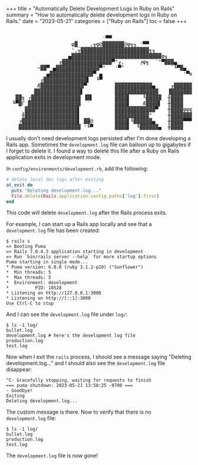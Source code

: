 +++
title = "Automatically Delete Development Logs in Ruby on Rails"
summary = "How to automatically delete development logs in Ruby on Rails."
date = "2023-05-21"
categories = ["Ruby on Rails"]
toc = false
+++

<div class="outer">
<div class="inner">
<pre class="pre">
&nbsp;&nbsp;&nbsp;&nbsp;&nbsp;&nbsp;&nbsp;&nbsp;&nbsp;&nbsp;&nbsp;&nbsp;&nbsp;&nbsp;&nbsp;&nbsp;&nbsp;&nbsp;&nbsp;&nbsp;&nbsp;&nbsp;&nbsp;&nbsp;&nbsp;&nbsp;&nbsp;&nbsp;&nbsp;&nbsp;&nbsp;&nbsp;&nbsp;&nbsp;&nbsp;&nbsp;&nbsp;&nbsp;&nbsp;&nbsp;&nbsp;&nbsp;&nbsp;&nbsp;&nbsp;&nbsp;&nbsp;&nbsp;&nbsp;&nbsp;&nbsp;&nbsp;&nbsp;&nbsp;&nbsp;&nbsp;&nbsp;&nbsp;&nbsp;&nbsp;&nbsp;&nbsp;&nbsp;&nbsp;&nbsp;&nbsp;&nbsp;&nbsp;&nbsp;&nbsp;&nbsp;&nbsp;&nbsp;&nbsp;&nbsp;&nbsp;&nbsp;&nbsp;&nbsp;&nbsp;&nbsp;&nbsp;&nbsp;&nbsp;&nbsp;&nbsp;&nbsp;&nbsp;&nbsp;&nbsp;&nbsp;&nbsp;&nbsp;&nbsp;&nbsp;&nbsp;&nbsp;&nbsp;&nbsp;&nbsp;&nbsp;&nbsp;&nbsp;&nbsp;&nbsp;<br>&nbsp;&nbsp;&nbsp;&nbsp;&nbsp;&nbsp;&nbsp;&nbsp;&nbsp;&nbsp;&nbsp;&nbsp;&nbsp;&nbsp;&nbsp;&nbsp;&nbsp;&nbsp;&nbsp;&nbsp;&nbsp;&nbsp;&nbsp;&nbsp;&nbsp;&nbsp;&nbsp;&nbsp;&nbsp;&nbsp;&nbsp;'▀▀&nbsp;&nbsp;&nbsp;&nbsp;&nbsp;&nbsp;&nbsp;&nbsp;&nbsp;&nbsp;_&nbsp;&nbsp;&nbsp;&nbsp;&nbsp;&nbsp;&nbsp;&nbsp;&nbsp;&nbsp;&nbsp;&nbsp;&nbsp;&nbsp;&nbsp;&nbsp;&nbsp;&nbsp;&nbsp;&nbsp;&nbsp;&nbsp;&nbsp;&nbsp;&nbsp;&nbsp;&nbsp;&nbsp;&nbsp;&nbsp;&nbsp;&nbsp;&nbsp;&nbsp;&nbsp;&nbsp;&nbsp;&nbsp;&nbsp;&nbsp;&nbsp;&nbsp;&nbsp;&nbsp;&nbsp;&nbsp;&nbsp;&nbsp;&nbsp;&nbsp;&nbsp;&nbsp;&nbsp;&nbsp;&nbsp;&nbsp;&nbsp;&nbsp;&nbsp;&nbsp;<br>&nbsp;&nbsp;&nbsp;&nbsp;&nbsp;&nbsp;&nbsp;&nbsp;&nbsp;&nbsp;&nbsp;&nbsp;&nbsp;&nbsp;&nbsp;&nbsp;&nbsp;&nbsp;&nbsp;&nbsp;&nbsp;φ▓_&nbsp;&nbsp;_,╥φ@▓▓▓▓▓▓▓@φ╗╖_'▀▀&nbsp;&nbsp;&nbsp;&nbsp;&nbsp;&nbsp;&nbsp;&nbsp;&nbsp;&nbsp;&nbsp;&nbsp;&nbsp;&nbsp;&nbsp;&nbsp;&nbsp;&nbsp;&nbsp;&nbsp;&nbsp;&nbsp;&nbsp;&nbsp;&nbsp;&nbsp;&nbsp;&nbsp;&nbsp;&nbsp;&nbsp;&nbsp;&nbsp;&nbsp;&nbsp;&nbsp;&nbsp;&nbsp;&nbsp;&nbsp;&nbsp;&nbsp;&nbsp;&nbsp;&nbsp;&nbsp;&nbsp;&nbsp;&nbsp;&nbsp;&nbsp;&nbsp;&nbsp;&nbsp;&nbsp;&nbsp;&nbsp;&nbsp;&nbsp;<br>&nbsp;&nbsp;&nbsp;&nbsp;&nbsp;&nbsp;&nbsp;&nbsp;&nbsp;&nbsp;&nbsp;&nbsp;&nbsp;&nbsp;&nbsp;&nbsp;&nbsp;&nbsp;&nbsp;&nbsp;&nbsp;',╥▓▓▓▓▓▓▓▓▓▓▓▓▓▓▓▓▓▓▓▓▓▓╗╖_&nbsp;&nbsp;&nbsp;&nbsp;&nbsp;&nbsp;&nbsp;&nbsp;&nbsp;&nbsp;&nbsp;&nbsp;&nbsp;&nbsp;&nbsp;&nbsp;&nbsp;&nbsp;&nbsp;&nbsp;&nbsp;&nbsp;&nbsp;&nbsp;&nbsp;&nbsp;&nbsp;&nbsp;&nbsp;&nbsp;&nbsp;&nbsp;&nbsp;&nbsp;&nbsp;&nbsp;&nbsp;&nbsp;&nbsp;&nbsp;&nbsp;&nbsp;&nbsp;&nbsp;&nbsp;&nbsp;&nbsp;&nbsp;&nbsp;&nbsp;&nbsp;&nbsp;&nbsp;&nbsp;&nbsp;&nbsp;<br>&nbsp;&nbsp;&nbsp;&nbsp;&nbsp;&nbsp;&nbsp;&nbsp;&nbsp;&nbsp;&nbsp;&nbsp;&nbsp;&nbsp;&nbsp;&nbsp;&nbsp;&nbsp;&nbsp;_▄▓▓▓▓▓▓▓▓▓▓▓▓▓▓▓▓▓▓▓▓▓▓▓▓▓▓▓▓▓φ╖&nbsp;&nbsp;&nbsp;&nbsp;&nbsp;&nbsp;&nbsp;&nbsp;&nbsp;&nbsp;&nbsp;&nbsp;&nbsp;&nbsp;&nbsp;&nbsp;&nbsp;&nbsp;&nbsp;&nbsp;&nbsp;&nbsp;&nbsp;&nbsp;&nbsp;&nbsp;&nbsp;&nbsp;&nbsp;&nbsp;&nbsp;&nbsp;&nbsp;&nbsp;&nbsp;&nbsp;&nbsp;&nbsp;&nbsp;&nbsp;&nbsp;&nbsp;&nbsp;&nbsp;&nbsp;&nbsp;&nbsp;&nbsp;&nbsp;&nbsp;&nbsp;&nbsp;&nbsp;<br>&nbsp;&nbsp;&nbsp;&nbsp;&nbsp;&nbsp;&nbsp;&nbsp;&nbsp;&nbsp;&nbsp;&nbsp;_&nbsp;&nbsp;&nbsp;&nbsp;╔▓▓▓▓▓▓▓▓▓▓▓▓▓▓▓▓▀"╓,&nbsp;&nbsp;&nbsp;&nbsp;&nbsp;╒φ╗&nbsp;&nbsp;`"▀▓▓▓▄&nbsp;&nbsp;&nbsp;&nbsp;&nbsp;&nbsp;&nbsp;&nbsp;&nbsp;&nbsp;&nbsp;&nbsp;&nbsp;&nbsp;&nbsp;&nbsp;&nbsp;&nbsp;&nbsp;&nbsp;&nbsp;&nbsp;&nbsp;&nbsp;&nbsp;&nbsp;&nbsp;&nbsp;&nbsp;&nbsp;&nbsp;&nbsp;&nbsp;&nbsp;&nbsp;&nbsp;&nbsp;&nbsp;&nbsp;&nbsp;&nbsp;&nbsp;&nbsp;&nbsp;&nbsp;&nbsp;&nbsp;&nbsp;&nbsp;&nbsp;<br>&nbsp;&nbsp;&nbsp;&nbsp;&nbsp;&nbsp;&nbsp;&nbsp;&nbsp;&nbsp;~▓▓▀&nbsp;▄▓▓▓▓▓▓▓▓▓▓▓▓▓▓▀"&nbsp;&nbsp;&nbsp;'▀^&nbsp;&nbsp;&nbsp;&nbsp;&nbsp;&nbsp;&nbsp;&nbsp;&nbsp;&nbsp;&nbsp;&nbsp;&nbsp;&nbsp;&nbsp;`╙▀▓▄&nbsp;&nbsp;&nbsp;&nbsp;&nbsp;&nbsp;&nbsp;&nbsp;&nbsp;&nbsp;&nbsp;&nbsp;&nbsp;&nbsp;&nbsp;&nbsp;&nbsp;&nbsp;&nbsp;&nbsp;&nbsp;&nbsp;&nbsp;&nbsp;&nbsp;&nbsp;&nbsp;&nbsp;&nbsp;&nbsp;&nbsp;&nbsp;&nbsp;&nbsp;&nbsp;&nbsp;&nbsp;&nbsp;&nbsp;&nbsp;&nbsp;&nbsp;&nbsp;&nbsp;&nbsp;&nbsp;&nbsp;<br>&nbsp;&nbsp;&nbsp;&nbsp;&nbsp;&nbsp;&nbsp;&nbsp;&nbsp;&nbsp;&nbsp;&nbsp;&nbsp;▄▓▓▓▓▓▓▓▓▓▓▓▓▓▓▀&nbsp;▄&nbsp;&nbsp;&nbsp;&nbsp;&nbsp;&nbsp;&nbsp;&nbsp;&nbsp;&nbsp;&nbsp;&nbsp;&nbsp;&nbsp;&nbsp;&nbsp;&nbsp;&nbsp;&nbsp;&nbsp;&nbsp;&nbsp;&nbsp;&nbsp;&nbsp;&nbsp;'▀W&nbsp;&nbsp;&nbsp;&nbsp;&nbsp;&nbsp;&nbsp;&nbsp;&nbsp;&nbsp;&nbsp;&nbsp;&nbsp;&nbsp;&nbsp;&nbsp;&nbsp;&nbsp;&nbsp;&nbsp;&nbsp;&nbsp;&nbsp;&nbsp;&nbsp;&nbsp;&nbsp;&nbsp;&nbsp;&nbsp;&nbsp;&nbsp;&nbsp;&nbsp;&nbsp;&nbsp;&nbsp;&nbsp;&nbsp;&nbsp;&nbsp;&nbsp;&nbsp;&nbsp;&nbsp;<br>&nbsp;&nbsp;&nbsp;&nbsp;&nbsp;&nbsp;&nbsp;&nbsp;&nbsp;&nbsp;&nbsp;╓▓▓▓▓▓▓▓▓▓▓▓▓▓▓▌&nbsp;&nbsp;╙▀&nbsp;&nbsp;&nbsp;&nbsp;__________&nbsp;&nbsp;&nbsp;&nbsp;&nbsp;&nbsp;&nbsp;&nbsp;&nbsp;&nbsp;&nbsp;&nbsp;&nbsp;&nbsp;&nbsp;&nbsp;&nbsp;&nbsp;&nbsp;&nbsp;&nbsp;&nbsp;&nbsp;&nbsp;&nbsp;&nbsp;&nbsp;&nbsp;&nbsp;&nbsp;&nbsp;&nbsp;&nbsp;&nbsp;&nbsp;&nbsp;&nbsp;&nbsp;&nbsp;&nbsp;&nbsp;&nbsp;&nbsp;&nbsp;&nbsp;&nbsp;&nbsp;&nbsp;&nbsp;&nbsp;&nbsp;&nbsp;&nbsp;&nbsp;&nbsp;&nbsp;&nbsp;&nbsp;&nbsp;&nbsp;<br>&nbsp;&nbsp;&nbsp;&nbsp;&nbsp;&nbsp;&nbsp;&nbsp;&nbsp;&nbsp;Æ▓▓▓▓▓▓▓▓▓▓▓▓▓▓▀&nbsp;&nbsp;&nbsp;&nbsp;&nbsp;&nbsp;&nbsp;&nbsp;&nbsp;▓▓▓▓▓▓▓▓▓▓▓▓▄&nbsp;&nbsp;&nbsp;&nbsp;&nbsp;╓▓▓▓▓▓▓▓▓▓▓▓,&nbsp;&nbsp;&nbsp;▓▓▓▓▓&nbsp;&nbsp;╟▓▓▓▓L&nbsp;&nbsp;&nbsp;&nbsp;&nbsp;&nbsp;&nbsp;&nbsp;&nbsp;╔▓▓▓▓▓▓▓▓▓▓▌&nbsp;&nbsp;<br>&nbsp;&nbsp;&nbsp;&nbsp;&nbsp;&nbsp;&nbsp;&nbsp;&nbsp;▓▓▓▓▓▓▓▓▓▓▓▓▓▓▓▌&nbsp;_&nbsp;&nbsp;&nbsp;&nbsp;&nbsp;&nbsp;&nbsp;&nbsp;▓▓▓▓▓▓▓▓▓▓▓▓▓▓_&nbsp;&nbsp;▐▓▓▓▓▓▓▓▓▓▓▓▓▓L&nbsp;&nbsp;▓▓▓▓▓&nbsp;&nbsp;╟▓▓▓▓L&nbsp;&nbsp;&nbsp;&nbsp;&nbsp;&nbsp;&nbsp;&nbsp;▓▓▓▓▓▓▓▓▓▓▓▓▌&nbsp;&nbsp;<br>&nbsp;&nbsp;&nbsp;▓▓╗&nbsp;┌▓▓▓▓▓▓▓▓▓▓▓▓▓▓▓▓&nbsp;▐▓▌&nbsp;&nbsp;&nbsp;&nbsp;&nbsp;&nbsp;&nbsp;▓▓▓▓▌&nbsp;&nbsp;&nbsp;&nbsp;╙▓▓▓▓▓&nbsp;&nbsp;╫▓▓▓▓&nbsp;&nbsp;&nbsp;&nbsp;&nbsp;▓▓▓▓▌&nbsp;&nbsp;▓▓▓▓▓&nbsp;&nbsp;╟▓▓▓▓L&nbsp;&nbsp;&nbsp;&nbsp;&nbsp;&nbsp;&nbsp;&nbsp;▓▓▓▓⌐&nbsp;&nbsp;&nbsp;&nbsp;&nbsp;&nbsp;&nbsp;&nbsp;&nbsp;&nbsp;<br>&nbsp;&nbsp;╙▀▓Γ&nbsp;▓▓▓▓▓▓▓▓▓▓▓▓▓▓▓▓▓&nbsp;&nbsp;`&nbsp;&nbsp;&nbsp;&nbsp;&nbsp;&nbsp;&nbsp;&nbsp;▓▓▓▓▌____Æ▓▓▓▓▌&nbsp;&nbsp;╫▓▓▓▓&nbsp;&nbsp;&nbsp;&nbsp;&nbsp;▓▓▓▓▌&nbsp;&nbsp;▓▓▓▓▓&nbsp;&nbsp;╟▓▓▓▓L&nbsp;&nbsp;&nbsp;&nbsp;&nbsp;&nbsp;&nbsp;&nbsp;╣▓▓▓▓▓▓▓▓▓▓▄&nbsp;&nbsp;&nbsp;<br>&nbsp;&nbsp;&nbsp;&nbsp;&nbsp;&nbsp;▓▓▓▓▓▓▓▓▓▓▓▓▓▓▓▓▓▌&nbsp;&nbsp;&nbsp;&nbsp;&nbsp;&nbsp;&nbsp;&nbsp;&nbsp;&nbsp;&nbsp;▓▓▓▓▓▓▓▓▓▓▓▓▓▀&nbsp;&nbsp;&nbsp;╫▓▓▓▓φφφφφ▓▓▓▓▌&nbsp;&nbsp;▓▓▓▓▓&nbsp;&nbsp;╟▓▓▓▓L&nbsp;&nbsp;&nbsp;&nbsp;&nbsp;&nbsp;&nbsp;&nbsp;&nbsp;╙▀▓▓▓▓▓▓▓▓▓▓&nbsp;&nbsp;<br>&nbsp;&nbsp;&nbsp;&nbsp;&nbsp;╫▓▓▓▓▓▓▓▓▓▓▓▓▓▓▓▓▓▌&nbsp;&nbsp;&nbsp;&nbsp;&nbsp;&nbsp;&nbsp;&nbsp;&nbsp;&nbsp;&nbsp;▓▓▓▓▓▓▓▓▓▓▓"&nbsp;&nbsp;&nbsp;&nbsp;&nbsp;╫▓▓▓▓▓▓▓▓▓▓▓▓▓▌&nbsp;&nbsp;▓▓▓▓▓&nbsp;&nbsp;╟▓▓▓▓L&nbsp;&nbsp;&nbsp;&nbsp;&nbsp;&nbsp;&nbsp;&nbsp;&nbsp;&nbsp;&nbsp;&nbsp;&nbsp;&nbsp;&nbsp;&nbsp;j▓▓▓▓&nbsp;&nbsp;<br>&nbsp;&nbsp;&nbsp;&nbsp;╒▓▓▓▓▓▓▓▓▓▓▓▓▓▓▓▓▓▓▌&nbsp;▓▓@&nbsp;&nbsp;&nbsp;&nbsp;&nbsp;&nbsp;&nbsp;▓▓▓▓▌╙▓▓▓▓▓▓▄&nbsp;&nbsp;&nbsp;&nbsp;╫▓▓▓▓▀▀▀▀▀▓▓▓▓▌&nbsp;&nbsp;▓▓▓▓▓&nbsp;&nbsp;╟▓▓▓▓▓▓▓▓▓▓▓L&nbsp;▓▓▓▓▓▓▓▓▓▓▓▓▓&nbsp;&nbsp;<br>&nbsp;&nbsp;&nbsp;&nbsp;▓▓▓▓▓▓▓▓▓▓▓▓▓▓▓▓▓▓▓▓&nbsp;'╙▀&nbsp;&nbsp;&nbsp;&nbsp;&nbsp;&nbsp;&nbsp;▓▓▓▓▌&nbsp;&nbsp;╙▓▓▓▓▓▓▄&nbsp;&nbsp;╫▓▓▓▓&nbsp;&nbsp;&nbsp;&nbsp;&nbsp;▓▓▓▓▌&nbsp;&nbsp;▓▓▓▓▓&nbsp;&nbsp;╟▓▓▓▓▓▓▓▓▓▓▓L&nbsp;╫▓▓▓▓▓▓▓▓▓▓▀&nbsp;&nbsp;&nbsp;
</pre>
</div>
</div>

I usually don't need development logs persisted after I'm done developing a Rails app. Sometimes the `development.log` file can balloon up to gigabytes if I forget to delete it. I found a way to delete this file after a Ruby on Rails application exits in development mode.

In `config/environments/development.rb`, add the following:

```ruby
# delete local dev logs after exiting
at_exit do
  puts "Deleting development.log..."
  File.delete(Rails.application.config.paths['log'].first)
end
```

This code will delete `development.log` after the Rails process exits.

For example, I can start up a Rails app locally and see that a `development.log` file has been created:

```
$ rails s
=> Booting Puma
=> Rails 7.0.4.3 application starting in development
=> Run `bin/rails server --help` for more startup options
Puma starting in single mode...
* Puma version: 6.0.0 (ruby 3.1.2-p20) ("Sunflower")
*  Min threads: 5
*  Max threads: 5
*  Environment: development
*          PID: 18528
* Listening on http://127.0.0.1:3000
* Listening on http://[::1]:3000
Use Ctrl-C to stop
```

And I can see the `development.log` file under `log/`:

```
$ ls -1 log/
bullet.log
development.log # here's the development log file
production.log
test.log
```

Now when I exit the `rails` process, I should see a message saying "Deleting development.log..." and I should also see the `development.log` file disappear:

```
^C- Gracefully stopping, waiting for requests to finish
=== puma shutdown: 2023-05-21 13:58:25 -0700 ===
- Goodbye!
Exiting
Deleting development.log...
```

The custom message is there. Now to verify that there is no `development.log` file:

```
$ ls -1 log/
bullet.log
production.log
test.log
```

The `development.log` file is now gone!